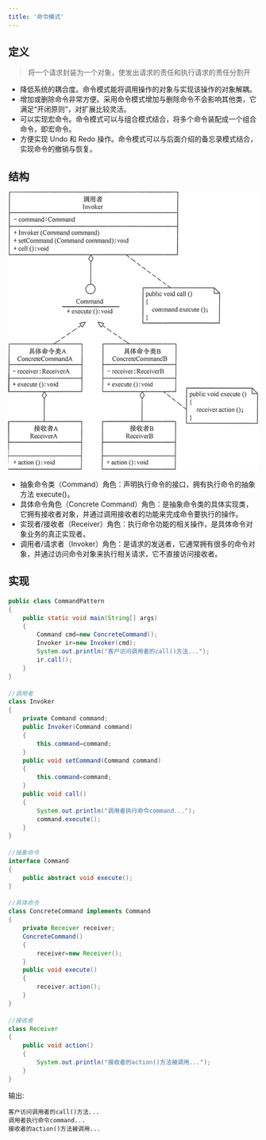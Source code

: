 ```yaml
---
title: '命令模式'
---
```


## 定义

> 将一个请求封装为一个对象，使发出请求的责任和执行请求的责任分割开

* 降低系统的耦合度。命令模式能将调用操作的对象与实现该操作的对象解耦。
* 增加或删除命令非常方便。采用命令模式增加与删除命令不会影响其他类，它满足“开闭原则”，对扩展比较灵活。
* 可以实现宏命令。命令模式可以与组合模式结合，将多个命令装配成一个组合命令，即宏命令。
* 方便实现 Undo 和 Redo 操作。命令模式可以与后面介绍的备忘录模式结合，实现命令的撤销与恢复。

## 结构

![](../../resources/pattern/1Q11611335E4434.gif)

* 抽象命令类（Command）角色：声明执行命令的接口，拥有执行命令的抽象方法 execute()。
* 具体命令角色（Concrete    Command）角色：是抽象命令类的具体实现类，它拥有接收者对象，并通过调用接收者的功能来完成命令要执行的操作。
* 实现者/接收者（Receiver）角色：执行命令功能的相关操作，是具体命令对象业务的真正实现者。
* 调用者/请求者（Invoker）角色：是请求的发送者，它通常拥有很多的命令对象，并通过访问命令对象来执行相关请求，它不直接访问接收者。

## 实现

```java
public class CommandPattern
{
    public static void main(String[] args)
    {
        Command cmd=new ConcreteCommand();
        Invoker ir=new Invoker(cmd);
        System.out.println("客户访问调用者的call()方法...");
        ir.call();
    }
}

//调用者
class Invoker
{
    private Command command;
    public Invoker(Command command)
    {
        this.command=command;
    }
    public void setCommand(Command command)
    {
        this.command=command;
    }
    public void call()
    {
        System.out.println("调用者执行命令command...");
        command.execute();
    }
}

//抽象命令
interface Command
{
    public abstract void execute();
}

//具体命令
class ConcreteCommand implements Command
{
    private Receiver receiver;
    ConcreteCommand()
    {
        receiver=new Receiver();
    }
    public void execute()
    {
        receiver.action();
    }
}

//接收者
class Receiver
{
    public void action()
    {
        System.out.println("接收者的action()方法被调用...");
    }
}
```

输出:

```
客户访问调用者的call()方法...
调用者执行命令command...
接收者的action()方法被调用...
```